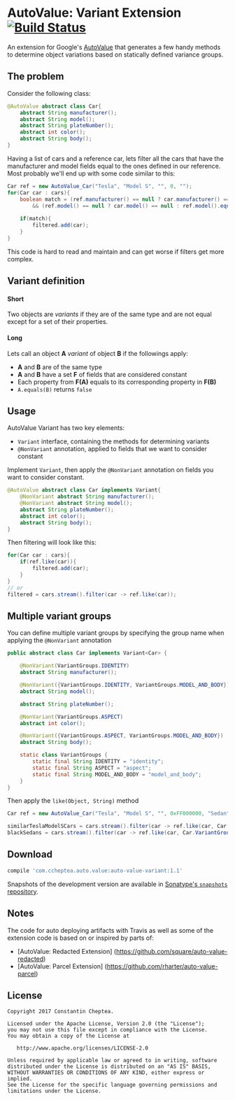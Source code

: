 # AutoValue: Variant Extension [![Build Status](https://travis-ci.org/ccheptea/auto-value-variant.svg?branch=master)](https://travis-ci.org/ccheptea/auto-value-variant)

An extension for Google's [AutoValue](https://github.com/google/auto/tree/master/value) 
that generates a few handy methods to determine object variations based on statically defined variance groups.

## The problem

Consider the following class:
```java
@AutoValue abstract class Car{
    abstract String manufacturer();
    abstract String model();
    abstract String plateNumber();
    abstract int color();
    abstract String body();
}
```

Having a list of cars and a reference car, lets filter all the cars that have the manufacturer and model fields 
equal to the ones defined in our reference. Most probably we'll end up with some code similar to this:
```java
Car ref = new AutoValue_Car("Tesla", "Model S", "", 0, "");
for(Car car : cars){
    boolean match = (ref.manufacturer() == null ? car.manufacturer() == null : ref.manufacturer().equals(car.manufacturer()))
        && (ref.model() == null ? car.model() == null : ref.model().equals(car.model()))
    
    if(match){
        filtered.add(car);
    }
}
```
This code is hard to read and maintain and can get worse if filters get more complex.

## Variant definition

#### Short 
Two objects are _variants_ if they are of the same type and are not equal except for a set of their properties.

#### Long
Lets call an object **A** _variant_ of object **B** if the followings apply:

* **A** and **B** are of the same type
* **A** and **B** have a set **F** of fields that are considered constant
* Each property from **F(A)** equals to its corresponding property in **F(B)**
* ``A.equals(B)`` returns ``false``
 
## Usage

AutoValue Variant has two key elements:

* ``Variant`` interface, containing the methods for determining variants
* ``@NonVariant`` annotation, applied to fields that we want to consider constant

Implement ``Variant``, then apply the ``@NonVariant`` annotation on fields you want to consider constant. 
```java
@AutoValue abstract class Car implements Variant{
    @NonVariant abstract String manufacturer();
    @NonVariant abstract String model();
    abstract String plateNumber();
    abstract int color();
    abstract String body();
}
```

Then filtering will look like this:
```java
for(Car car : cars){
    if(ref.like(car)){
        filtered.add(car);
    }
}
// or 
filtered = cars.stream().filter(car -> ref.like(car));
```

## Multiple variant groups
You can define multiple variant groups by specifying the group name when applying the ``@NonVariant`` annotation

```java
public abstract class Car implements Variant<Car> {

    @NonVariant(VariantGroups.IDENTITY)
    abstract String manufacturer();

    @NonVariant({VariantGroups.IDENTITY, VariantGroups.MODEL_AND_BODY})
    abstract String model();

    abstract String plateNumber();

    @NonVariant(VariantGroups.ASPECT)
    abstract int color();

    @NonVariant({VariantGroups.ASPECT, VariantGroups.MODEL_AND_BODY})
    abstract String body();

    static class VariantGroups {
        static final String IDENTITY = "identity";
        static final String ASPECT = "aspect";
        static final String MODEL_AND_BODY = "model_and_body";
    }
}
```
Then apply the ``like(Object, String)`` method

```java
Car ref = new AutoValue_Car("Tesla", "Model S", "", 0xFF000000, "Sedan");

similarTeslaModelSCars = cars.stream().filter(car -> ref.like(car, Car.VariantGroups.IDENTITY));
blackSedans = cars.stream().filter(car -> ref.like(car, Car.VariantGroups.ASPECT));
```

## Download

```groovy
compile 'com.ccheptea.auto.value:auto-value-variant:1.1'
 ```

Snapshots of the development version are available in [Sonatype's `snapshots` repository][snap].


## Notes

The code for auto deploying artifacts with Travis as well as some of the extension code is based on or inspired by parts of:
* [AutoValue: Redacted Extension] (https://github.com/square/auto-value-redacted)
* [AutoValue: Parcel Extension] (https://github.com/rharter/auto-value-parcel)

## License


```
Copyright 2017 Constantin Cheptea.

Licensed under the Apache License, Version 2.0 (the "License");
you may not use this file except in compliance with the License.
You may obtain a copy of the License at

   http://www.apache.org/licenses/LICENSE-2.0

Unless required by applicable law or agreed to in writing, software
distributed under the License is distributed on an "AS IS" BASIS,
WITHOUT WARRANTIES OR CONDITIONS OF ANY KIND, either express or implied.
See the License for the specific language governing permissions and
limitations under the License.
```

[snap]: https://oss.sonatype.org/content/repositories/snapshots/

